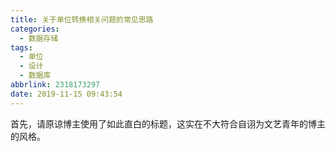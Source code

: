 ```yaml
---
title: 关于单位转换相关问题的常见思路
categories:
  - 数据存储
tags:
  - 单位
  - 设计
  - 数据库
abbrlink: 2318173297
date: 2019-11-15 09:43:54
---
```


首先，请原谅博主使用了如此直白的标题，这实在不大符合自诩为文艺青年的博主的风格。